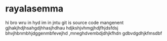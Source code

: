 # rayalasemma
hi bro wru in hyd im in jntu
git is source code mangenent
gjhakjhdjhsahgdjhhasjhdhau
hdjkshjvhmgjhdjfhjdsfdsj
bhvjhbnmbhjdggenmbfevejhd
,mneghdvembdjdhjkfhdn
gdbvdgdhjkfmsdbf

